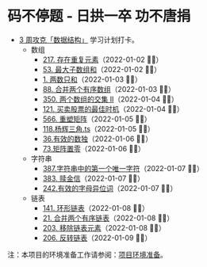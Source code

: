 # 码不停题 - 日拱一卒 功不唐捐

- [3 周攻克「数据结构」](https://leetcode-cn.com/study-plan/data-structures/?progress=28hzaki) 学习计划打卡。
  - 数组
    - [217. 存在重复元素](./217-存在重复元素.md)（2022-01-02 ✌🏻）
    - [53. 最大子数组和](./53-最大子数组和.md)（2022-01-02 ✌🏻）
    - [1. 两数只和](./1-两数之和.md)（2022-01-03 ✌🏻）
    - [88. 合并两个有序数组](./88-合并两个有序数组.md)（2022-01-03 ✌🏻）
    - [350. 两个数组的交集 II](./350-两个数组的交集-ii.md)（2022-01-04 ✌🏻）
    - [121. 买卖股票的最佳时机](./121-买卖股票的最佳时机.md)（2022-01-04 ✌🏻）
    - [566. 重塑矩阵](./566-重塑矩阵.md)（2022-01-05 ✌🏻）
    - [118.杨辉三角.ts](./118-杨辉三角.md)（2022-01-05 ✌🏻）
    - [36.有效的数独](./36-有效的数独.md)（2022-01-06 ✌🏻）
    - [73.矩阵置零](./73-矩阵置零.md)（2022-01-06 ✌🏻）
  - 字符串
    - [387.字符串中的第一个唯一字符](./387-字符串中的第一个唯一字符.md)（2022-01-07 ✌🏻）
    - [383. 赎金信](./383-赎金信.md)（2022-01-07 ✌🏻）
    - [242.有效的字母异位词](./242-有效的字母异位词.md)（2022-01-07 ✌🏻）
  - 链表
    - [141. 环形链表](./141-环形链表.md)（2022-01-08 ✌🏻）
    - [21. 合并两个有序链表](./21-合并两个有序链表.md)（2022-01-08 ✌🏻）
    - [203. 移除链表元素](./203-移除链表元素.md)（2022-01-08 ✌🏻）
    - [206. 反转链表](./206-反转链表.md)（2022-01-09 ✌🏻）

注：本项目的环境准备工作请参阅：[项目环境准备](./prepare-env.md)。
